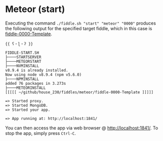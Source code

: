 Meteor (start)
======

Executing the command `./fiddle.sh "start" "meteor" "0000"` produces the following output for the specified target
fiddle, which in this case is [fiddle-0000-Template](fiddle-0000-Template).


    {{ ʕ・ɭ・ʔ }}
    
    FIDDLE-START.SH
    ├────STARTSERVER
    ├────METEORSTART
    ├────NVMINSTALL
    v8.9.4 is already installed.
    Now using node v8.9.4 (npm v5.6.0)
    ├────NPMINSTALL
    added 76 packages in 3.273s
    ├────METEORINSTALL
    [[[[[ ~/github/house_230/fiddles/meteor/fiddle-0000-Template ]]]]]
    
    => Started proxy.
    => Started MongoDB.
    => Started your app.
    
    => App running at: http://localhost:1841/
    

You can then access the app via web browser @ [http://localhost:1841/](http://localhost:1841/).  To stop the app, 
simply press `Ctrl-C`.


